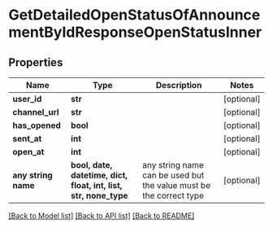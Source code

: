 # GetDetailedOpenStatusOfAnnouncementByIdResponseOpenStatusInner


## Properties
Name | Type | Description | Notes
------------ | ------------- | ------------- | -------------
**user_id** | **str** |  | [optional] 
**channel_url** | **str** |  | [optional] 
**has_opened** | **bool** |  | [optional] 
**sent_at** | **int** |  | [optional] 
**open_at** | **int** |  | [optional] 
**any string name** | **bool, date, datetime, dict, float, int, list, str, none_type** | any string name can be used but the value must be the correct type | [optional]

[[Back to Model list]](../README.md#documentation-for-models) [[Back to API list]](../README.md#documentation-for-api-endpoints) [[Back to README]](../README.md)


